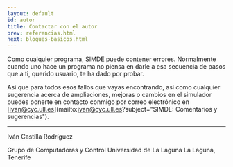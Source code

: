 ```yaml
---
layout: default
id: autor
title: Contactar con el autor
prev: referencias.html
next: bloques-basicos.html
---
```


Como cualquier programa, SIMDE puede contener errores. Normalmente cuando uno hace un programa no piensa en darle a esa secuencia de pasos que a ti, querido usuario, te ha dado por probar.

Así que para todos esos fallos que vayas encontrando, así como cualquier sugerencia acerca de ampliaciones, mejoras o cambios en el simulador puedes ponerte en contacto conmigo por correo electrónico en [ivan@cyc.ull.es](mailto:ivan@cyc.ull.es?subject="SIMDE: Comentarios y sugerencias").

--------------------

Iván Castilla Rodríguez

Grupo de Computadoras y Control
Universidad de La Laguna
La Laguna, Tenerife
